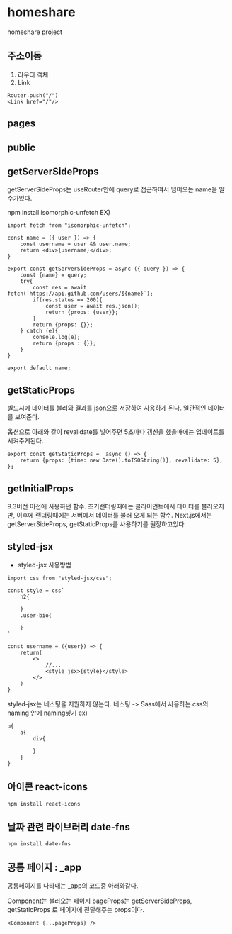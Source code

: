 # homeshare

homeshare project

## 주소이동

1. 라우터 객체
2. Link

```
Router.push("/")
<Link href="/"/>
```

## pages

## public

## getServerSideProps

getServerSideProps는 useRouter안에 query로 접근하여서
넘어오는 name을 알수가있다.

npm install isomorphic-unfetch
EX)

```
import fetch from "isomorphic-unfetch";

const name = ({ user }) => {
    const username = user && user.name;
    return <div>{username}</div>;
}

export const getServerSideProps = async ({ query }) => {
    const {name} = query;
    try{
        const res = await fetch(`https://api.github.com/users/${name}`);
        if(res.status == 200){
            const user = await res.json();
            return {props: {user}};
        }
        return {props: {}};
    } catch (e){
        console.log(e);
        return {props : {}};
    }
}

export default name;
```

## getStaticProps

빌드시에 데이터를 불러와 결과를 json으로 저장하여 사용하게 된다.
일관적인 데이터를 보여준다.

옵션으로 아래와 같이 revalidate를 넣어주면 5초마다 갱신을 했을때에는 업데이트를 시켜주게된다.

```
export const getStaticProps =  async () => {
    return {props: {time: new Date().toISOString()}, revalidate: 5};
};
```

## getInitialProps

9.3버전 이전에 사용하던 함수.
초기랜더링때에는 클라이언트에서 데이터를 불러오지만,
이후에 랜더링때에는 서버에서 데이터를 불러 오게 되는 함수.
Next.js에서는 getServerSideProps, getStaticProps를 사용하기를 권장하고있다.

## styled-jsx

- styled-jsx 사용방법

```
import css from "styled-jsx/css";

const style = css`
    h2{

    }
    .user-bio{

    }
`

const username = ({user}) => {
    return(
        <>
            //...
            <style jsx>{style}</style>
        </>
    )
}
```

styled-jsx는 네스팅을 지원하지 않는다.
네스팅 -> Sass에서 사용하는 css의 naming 안에 naming넣기
ex)

```
p{
    a{
        div{

        }
    }
}
```

## 아이콘 react-icons

```
npm install react-icons
```

## 날짜 관련 라이브러리 date-fns

```
npm install date-fns
```

## 공통 페이지 : \_app

공통페이지를 나타내는 \_app의 코드중 아래와같다.

Component는 불러오는 페이지
pageProps는 getServerSideProps, getStaticProps 로 페이지에 전달해주는 props이다.

```
<Component {...pageProps} />
```
